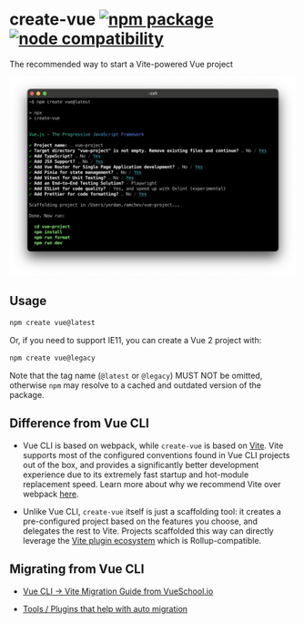 # create-vue <a href="https://npmjs.com/package/create-vue"><img src="https://badgen.net/npm/v/create-vue" alt="npm package"></a> <a href="https://nodejs.org/en/about/previous-releases"><img src="https://img.shields.io/node/v/create-vue" alt="node compatibility"></a>

The recommended way to start a Vite-powered Vue project

<p align="center">
  <img src="https://github.com/vuejs/create-vue/blob/main/media/screenshot-cli.png?raw=true" width="800">
</p>

## Usage

```sh
npm create vue@latest
```

Or, if you need to support IE11, you can create a Vue 2 project with:

```sh
npm create vue@legacy
```

Note that the tag name (`@latest` or `@legacy`) MUST NOT be omitted, otherwise `npm` may resolve to a cached and outdated version of the package.

## Difference from Vue CLI

- Vue CLI is based on webpack, while `create-vue` is based on [Vite](https://vitejs.dev/). Vite supports most of the configured conventions found in Vue CLI projects out of the box, and provides a significantly better development experience due to its extremely fast startup and hot-module replacement speed. Learn more about why we recommend Vite over webpack [here](https://vitejs.dev/guide/why.html).

- Unlike Vue CLI, `create-vue` itself is just a scaffolding tool: it creates a pre-configured project based on the features you choose, and delegates the rest to Vite. Projects scaffolded this way can directly leverage the [Vite plugin ecosystem](https://vitejs.dev/plugins/) which is Rollup-compatible.

## Migrating from Vue CLI

- [Vue CLI -> Vite Migration Guide from VueSchool.io](https://vueschool.io/articles/vuejs-tutorials/how-to-migrate-from-vue-cli-to-vite/)

- [Tools / Plugins that help with auto migration](https://github.com/vitejs/awesome-vite#vue-cli)

